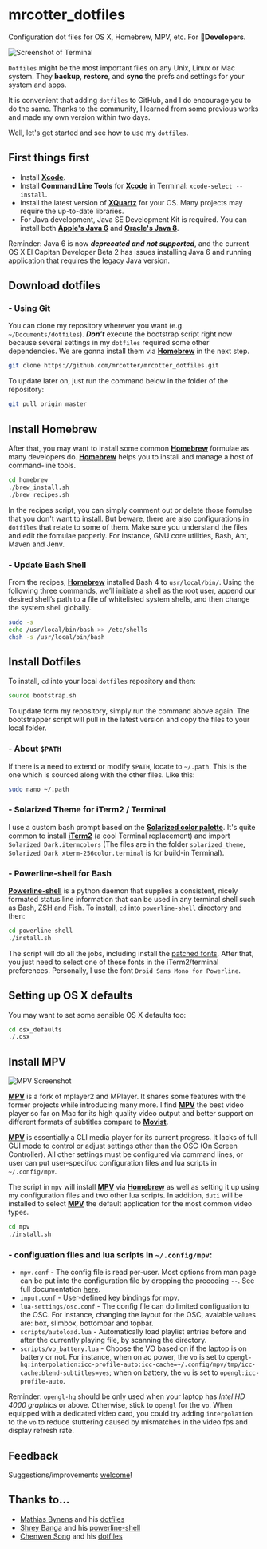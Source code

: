 # mrcotter_dotfiles
Configuration dot files for OS X, Homebrew, MPV, etc. For :baby_bottle:**Developers**.

![Screenshot of Terminal](http://i.imgur.com/UZhJURm.png)

`Dotfiles` might be the most important files on any Unix, Linux or Mac system. They **backup**, **restore**, and **sync** the prefs and settings for your system and apps.

It is convenient that adding `dotfiles` to GitHub, and I do encourage you to do the same. Thanks to the community, I learned from some previous works and made my own version within two days.

Well, let's get started and see how to use my `dotfiles`.

## First things first

* Install **[Xcode](https://itunes.apple.com/au/app/xcode/id497799835?mt=12)**.
* Install **Command Line Tools** for **[Xcode](https://itunes.apple.com/au/app/xcode/id497799835?mt=12)** in Terminal: `xcode-select --install`.
* Install the latest version of **[XQuartz](https://xquartz.macosforge.org)** for your OS. Many projects may require the up-to-date libraries.
* For Java development, Java SE Development Kit is required. You can install both **[Apple's Java 6](https://support.apple.com/kb/DL1572)** and **[Oracle's Java 8](http://www.oracle.com/technetwork/java/javase/downloads/jdk8-downloads-2133151.html)**.

Reminder: Java 6 is now **_deprecated and not supported_**, and the current OS X El Capitan Developer Beta 2 has issues installing Java 6 and running application that requires the legacy Java version.

## Download dotfiles

### - Using Git

You can clone my repository wherever you want (e.g. `~/Documents/dotfiles`). **_Don't_** execute the bootstrap script right now because several settings in my `dotfiles` required some other dependencies. We are gonna install them via **[Homebrew](http://brew.sh/)** in the next step.

```bash
git clone https://github.com/mrcotter/mrcotter_dotfiles.git
```

To update later on, just run the command below in the folder of the repository:

```bash
git pull origin master
```

## Install Homebrew

After that, you may want to install some common **[Homebrew](http://brew.sh/)** formulae as many developers do. **[Homebrew](http://brew.sh/)** helps you to install and manage a host of command-line tools.

```bash
cd homebrew
./brew_install.sh
./brew_recipes.sh
```

In the recipes script, you can simply comment out or delete those fomulae that you don't want to install. But beware, there are also configurations in `dotfiles` that relate to some of them. Make sure you understand the files and edit the fomulae properly. For instance, GNU core utilities, Bash, Ant, Maven and Jenv.

### - Update Bash Shell

From the recipes, **[Homebrew](http://brew.sh/)** installed Bash 4 to `usr/local/bin/`. Using the following three commands, we’ll initiate a shell as the root user, append our desired shell’s path to a file of whitelisted system shells, and then change the system shell globally.

```bash
sudo -s
echo /usr/local/bin/bash >> /etc/shells
chsh -s /usr/local/bin/bash
```

## Install Dotfiles

To install, `cd` into your local `dotfiles` repository and then:

```bash
source bootstrap.sh
```

To update form my repository, simply run the command above again. The bootstrapper script will pull in the latest version and copy the files to your local folder.

### - About `$PATH`

If there is a need to extend or modify `$PATH`, locate to `~/.path`. This is the one which is sourced along with the other files. Like this:

```bash
sudo nano ~/.path
```

### - Solarized Theme for iTerm2 / Terminal

I use a custom bash prompt based on the **[Solarized color palette](http://ethanschoonover.com/solarized)**. It's quite common to install **[iTerm2](https://www.iterm2.com/)** (a cool Terminal replacement) and import `Solarized Dark.itermcolors` (The files are in the folder `solarized_theme`, `Solarized Dark xterm-256color.terminal` is for build-in Terminal).

### - Powerline-shell for Bash

**[Powerline-shell](https://github.com/milkbikis/powerline-shell)** is a python daemon that supplies a consistent, nicely formated status line information that can be used in any terminal shell such as Bash, ZSH and Fish. To install, `cd` into `powerline-shell` directory and then:

```bash
cd powerline-shell
./install.sh
```

The script will do all the jobs, including install the [patched fonts](https://github.com/powerline/fonts). After that, you just need to select one of these fonts in the iTerm2/terminal preferences. Personally, I use the font `Droid Sans Mono for Powerline`.

## Setting up OS X defaults

You may want to set some sensible OS X defaults too:

```bash
cd osx_defaults
./.osx
```

## Install MPV

![MPV Screenshot](http://i.imgur.com/2h7un5l.jpg)

**[MPV](http://mpv.io)** is a fork of mplayer2 and MPlayer. It shares some features with the former projects while introducing many more. I find **[MPV](http://mpv.io)** the best video player so far on Mac for its high quality video output and better support on different formats of subtitles compare to **[Movist](https://itunes.apple.com/au/app/movist/id461788075?mt=12)**.

**[MPV](http://mpv.io)** is essentially a CLI media player for its current progress. It lacks of full GUI mode to control or adjust settings other than the OSC (On Screen Controller). All other settings must be configured via command lines, or user can put user-specifuc configuration files and lua scripts in `~/.config/mpv`.

The script in `mpv` will install **[MPV](http://mpv.io)** via **[Homebrew](http://brew.sh/)** as well as setting it up using my configuration files and two other lua scripts. In addition, `duti` will be installed to select **[MPV](http://mpv.io)** the default application for the most common video types.

```bash
cd mpv
./install.sh
```

### - configuation files and lua scripts in `~/.config/mpv`:

* `mpv.conf` - The config file is read per-user. Most options from man page can be put into the configuration file by dropping the preceding `--`. See full documentation [here](http://mpv.io/manual/stable/).
* `input.conf` - User-defined key bindings for mpv.
* `lua-settings/osc.conf` - The config file can do limited configuation to the OSC. For instance, changing the layout for the OSC, avaiable values are: box, slimbox, bottombar and topbar.
* `scripts/autoload.lua` - Automatically load playlist entries before and after the currently playing file, by scanning the directory.
* `scripts/vo_battery.lua` - Choose the VO based on if the laptop is on battery or not. For instance, when on ac power, the `vo` is set to `opengl-hq:interpolation:icc-profile-auto:icc-cache=~/.config/mpv/tmp/icc-cache:blend-subtitles=yes`; when on battery, the `vo` is set to `opengl:icc-profile-auto`.

Reminder: `opengl-hq` should be only used when your laptop has *Intel HD 4000 graphics* or above. Otherwise, stick to `opengl` for the `vo`. When equipped with a dedicated video card, you could try adding `interpolation` to the `vo` to reduce stuttering caused by mismatches in the video fps and display refresh rate.

## Feedback

Suggestions/improvements
[welcome](https://github.com/mrcotter/mrcotter_dotfiles/issues)!

## Thanks to…

* [Mathias Bynens](https://mathiasbynens.be/) and his [dotfiles](https://github.com/mathiasbynens/dotfiles)
* [Shrey Banga](https://github.com/milkbikis) and his [powerline-shell](https://github.com/milkbikis/powerline-shell)
* [Chenwen Song](https://songchenwen.github.io) and his [dotfiles](https://github.com/songchenwen/dotfiles)


